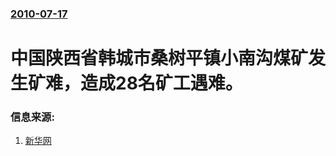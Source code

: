 ### [2010-07-17](/news/2010/07/17/index.md)

##### 
#  中国陕西省韩城市桑树平镇小南沟煤矿发生矿难，造成28名矿工遇难。




### 信息来源:

1. [新华网](http://news.qq.com/a/20100718/000447.htm)
